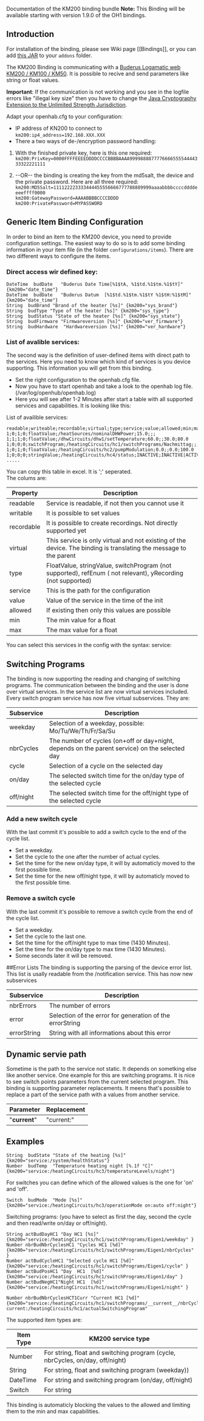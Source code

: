 Documentation of the KM200 binding bundle
**Note:** This Binding will be available starting with version 1.9.0 of the OH1 bindings.

## Introduction

For installation of the binding, please see Wiki page [[Bindings]], or you can add [this JAR](https://openhab.ci.cloudbees.com/job/openHAB1-Addons/lastSuccessfulBuild/artifact/bundles/binding/org.openhab.binding.km200/target/org.openhab.binding.km200-1.9.0-SNAPSHOT.jar) to your `addons` folder.

The KM200 Binding is communicating with a [Buderus Logamatic web KM200 / KM100 / KM50](https://www.buderus.de/de/produkte/catalogue/alle-produkte/7719_gateway-logamatic-web-km200-km100-km50).
It is possible to recive and send parameters like string or float values.

**Important**: If the communication is not working and you see in the logfile errors like "illegal key size" then you have to change the [Java Cryptography Extension to the Unlimited Strength Jurisdiction](http://www.oracle.com/technetwork/java/javase/downloads/jce8-download-2133166.html). 

Adapt your openhab.cfg to your configuration:
* IP address of KN200 to connect to
<BR>`
    km200:ip4_address=192.168.XXX.XXX
`
* There a two ways of de-/encryption password handling:

1.  With the finished private key, here is this one required:
<BR>`
    km200:PrivKey=0000FFFFEEEEDDDDCCCCBBBBAAAA999988887777666655554444333322221111
`

2.  --OR-- the binding is creating the key from the md5salt, the device and the private password. Here are all three required:
<BR>`
    km200:MD5Salt=111122223333444455556666777788889999aaaabbbbccccddddeeeeffff0000
`<BR>`
    km200:GatewayPassword=AAAABBBBCCCCDDDD
`<BR>`
    km200:PrivatePassword=MYPASSWORD
`

## Generic Item Binding Configuration

In order to bind an item to the KM200 device, you need to provide configuration settings. The easiest way to do so is to add some binding information in your item file (in the folder `configurations/items`). 
There are two different ways to configure the items.
### Direct access wir defined key:

    DateTime  budDate	"Buderus Date Time[%1$tA, %1$td.%1$tm.%1$tY]" {km200="date_time"}
    DateTime  budDate	"Buderus Datum  [%1$td.%1$tm.%1$tY %1$tH:%1$tM]" {km200="date_time"}
    String  budBrand "Brand of the heater [%s]" {km200="sys_brand"}
    String  budType "Type of the heater [%s]" {km200="sys_type"}
    String  budStatus "State of the heater [%s]" {km200="sys_state"}
    String  budFirmware "Firmwareversion [%s]" {km200="ver_firmware"}
    String  budHardware  "Hardwareversion [%s]" {km200="ver_hardware"}

### List of avalible services:

The second way is the definition of user-defined items with direct path to the services. Here you need to know which kind of services is you device supporting. This information you will get from this binding. <BR>

* Set the right configuration to the openhab.cfg file.
* Now you have to start openhab and take a look to the openhab log file. (/var/log/openhub/openhab.log)
* Here you will see after 1-2 Minutes after start a table with all supported services and capabilities. It is looking like this:

List of availible services:

    readable;writeable;recordable;virtual;type;service;value;allowed;min;max
    1;0;1;0;floatValue;/heatSources/nominalDHWPower;15.0;;;
    1;1;1;0;floatValue;/dhwCircuits/dhw1/setTemperature;60.0;;30.0;80.0
    1;0;0;0;switchProgram;/heatingCircuits/hc1/switchPrograms/Nachmittag;;;
    1;0;1;0;floatValue;/heatingCircuits/hc2/pumpModulation;0.0;;0.0;100.0
    1;0;0;0;stringValue;/heatingCircuits/hc4/status;INACTIVE;INACTIVE|ACTIVE;;
    .....

You can copy this table in excel. It is ';' seperated.<BR>
The colums are: <BR>

| Property     |  Description     |
| ------------- |  --------------- |
| readable | Service is readable, if not then you cannot use it |
| writable | It is possible to set values |
| recordable | It is possible to create recordings. Not directly supported yet |
| virtual | This service is only virtual and not existing of the device. The binding is translating the message to the parent |
| type | FloatValue, stringValue, switchProgram (not supported), refEnum ( not relevant), yRecording (not supported) |
| service | This is the path for the configuration |
| value | Value of the service in the time of the init |
| allowed | If existing then only this values are possible |
| min | The min value for a float |
| max | The max value for a float |

You can select this services in the config with the syntax: service:<fullPathToService>  

## Switching Programs

The binding is now supporting the reading and changing of switching programs.
The communication between the binding and the user is done over virtual services. In the service list are now virtual services included. Every switch program service has now five virtual subservices. They are: <BR>

| Subservice|  Description     |
| ------------- |  --------------- |
| weekday | Selection of a weekday, possible: Mo/Tu/We/Th/Fr/Sa/Su |
| nbrCycles | The number of cycles (on+off or day+night, depends on the parent service) on the selected day |
| cycle | Selection of a cycle on the selected day |
| on/day | The selected switch time for the on/day type of the selected cycle |
| off/night | The selected switch time for the off/night type of the selected cycle |

### Add a new switch cycle
With the last commit it's possible to add a switch cycle to the end of the cycle list. 
* Set a weekday. 
* Set the cycle to the one after the number of actual cycles.
* Set the time for the new on/day type, it will by automaticly moved to the first possible time.
* Set the time for the new off/night type, it will by automaticly moved to the first possible time.

### Remove a switch cycle
With the last commit it's possible to remove a switch cycle from the end of the cycle list. 
* Set a weekday. 
* Set the cycle to the last one.
* Set the time for the off/night type to max time (1430 Minutes).
* Set the time for the on/day type to max time (1430 Minutes).
* Some seconds later it will be removed.

##Error Lists
The binding is supporting the parsing of the device error list. This list is usally readable from the /notification service. This has now new subservices

| Subservice|  Description     |
| ------------- |  --------------- |
| nbrErrors | The number of errors |
| error| Selection of the error for generation of the errorString 
| errorString | String with all informations about this error

## Dynamic servie path
Sometime is the path to the service not static. It depends on sometking else like another service. One example for this are switching programs. It is nice to see switch points parameters from the current selected program.
This binding is supporting parameter replacements. It meens that's possible to replace a part of the service path with a values from another service. 

| Parameter|  Replacement|
| ------------- |  --------------- |
| "__current__" | "current:<path>" |

## Examples

    String  budState "State of the heating [%s]"  {km200="service:/system/healthStatus"}
    Number	budTemp  "Temperature heating night [%.1f °C]" {km200="service:/heatingCircuits/hc3/temperatureLevels/night"}

For switches you can define which of the allowed values is the one for 'on' and 'off'.

`Switch  budMode  "Mode [%s]" {km200="service:/heatingCircuits/hc3/operationMode on:auto off:night"}`

Switching programs: (you have to select as first the day, second the cycle and then read/write on/day or off/night).

    String actBudDayHC1 "Day HC1 [%s]" {km200="service:/heatingCircuits/hc1/switchPrograms/Eigen1/weekday" }
    Number nbrBudNbrCyclesHC1 "Cycles HC1 [%d]" {km200="service:/heatingCircuits/hc1/switchPrograms/Eigen1/nbrCycles" }
    Number actBudCycleHC1 "Selected cycle HC1 [%d]" {km200="service:/heatingCircuits/hc1/switchPrograms/Eigen1/cycle" }
    Number actBudPosHC1 "Day  HC1  [%d]" {km200="service:/heatingCircuits/hc1/switchPrograms/Eigen1/day" }
    Number actBudNegHC1"Night HC1  [%d]" {km200="service:/heatingCircuits/hc1/switchPrograms/Eigen1/night" }

    Number nbrBudNbrCyclesHCT1Curr "Current HC1 [%d]" {km200="service:/heatingCircuits/hc1/switchPrograms/__current__/nbrCycles current:/heatingCircuits/hc1/actualSwitchingProgram" 


The supported item types are: 

| Item Type|  KM200 service type|
| ------------- |  --------------- |
| Number |  For string, float and switching program (cycle, nbrCycles, on/day, off/night) | 
| String |  For string, float and switching program (weekday)) | 
| DateTime | For string and switching program (on/day, off/night) |
| Switch | For string |


This binding is automaticly blocking the values to the allowed and limiting them to the min and max capabilities.

